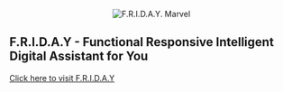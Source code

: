 <p align="center">
  <img src="https://upload.wikimedia.org/wikipedia/en/4/40/F.R.I.D.A.Y._%28Marvel_Comics%29.jpg" alt="F.R.I.D.A.Y. Marvel" />
</p>

## F.R.I.D.A.Y - Functional Responsive Intelligent Digital Assistant for You ##

[Click here to visit F.R.I.D.A.Y](https://b3nd1x.github.io/F.R.I.D.A.Y/index-protected.html)

